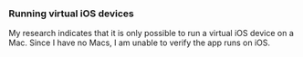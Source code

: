 ### Running virtual iOS devices
My research indicates that it is only possible to run a virtual iOS device on a Mac.
Since I have no Macs, I am unable to verify the app runs on iOS.